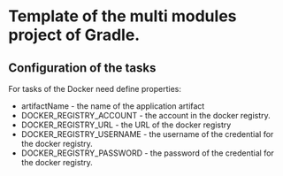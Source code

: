 # Template of the multi modules project of Gradle.

## Configuration of the tasks
For tasks of the Docker need define properties:
* artifactName - the name of the application artifact
* DOCKER_REGISTRY_ACCOUNT - the account in the docker registry.
* DOCKER_REGISTRY_URL - the URL of the docker registry
* DOCKER_REGISTRY_USERNAME - the username of the credential for the docker registry.
* DOCKER_REGISTRY_PASSWORD - the password of the credential for the docker registry.